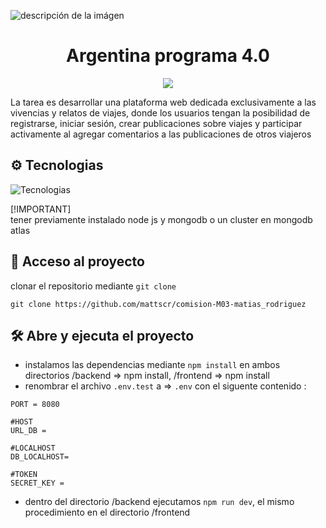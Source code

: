 ![descripción de la imágen](https://fmn.unsl.edu.ar/wp-content/uploads/2023/05/banner-ok-argentina-programa-1030x335.jpg)

<h1 align="center"> Argentina programa 4.0 </h1>

   <p align="center">
   <img src="https://img.shields.io/badge/build-%20work%20in%20progress...-yellow?style=plastic&logo=github
">
   </p>

La tarea es desarrollar una plataforma web dedicada exclusivamente a las vivencias y relatos de viajes, donde los usuarios tengan la posibilidad de registrarse, iniciar sesión, crear publicaciones sobre viajes y participar activamente al agregar comentarios a las publicaciones de otros viajeros

## ⚙ Tecnologias

![Tecnologias](https://skills.thijs.gg/icons?i=js,nodejs,html,css,express,tailwindcss,mongodb,react,vscode)

[!IMPORTANT]  
tener previamente instalado node js y mongodb o un cluster en mongodb atlas

## 📁 Acceso al proyecto

clonar el repositorio mediante `git clone`

```
git clone https://github.com/mattscr/comision-M03-matias_rodriguez
```

## 🛠 Abre y ejecuta el proyecto

- instalamos las dependencias mediante `npm install` en ambos directorios
  /backend => npm install, /frontend => npm install
- renombrar el archivo `.env.test` a => `.env` con el siguente contenido :

```
PORT = 8080

#HOST
URL_DB =

#LOCALHOST
DB_LOCALHOST=

#TOKEN
SECRET_KEY =

```

- dentro del directorio /backend ejecutamos `npm run dev`, el mismo procedimiento en el directorio /frontend
